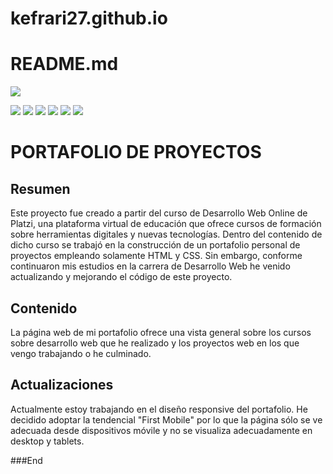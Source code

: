 # kefrari27.github.io

# README.md

![](https://res.cloudinary.com/kefrari27/image/upload/c_scale,w_150/v1602534445/Portafolio/Favicon_it7ppp.png)

![](https://img.shields.io/github/stars/pandao/editor.md.svg) ![](https://img.shields.io/github/forks/pandao/editor.md.svg) ![](https://img.shields.io/github/tag/pandao/editor.md.svg) ![](https://img.shields.io/github/release/pandao/editor.md.svg) ![](https://img.shields.io/github/issues/pandao/editor.md.svg) ![](https://img.shields.io/bower/v/editor.md.svg)

PORTAFOLIO DE PROYECTOS
=============

Resumen
-------------

Este proyecto fue creado a partir del curso de Desarrollo Web Online de Platzi, una plataforma virtual de educación que ofrece cursos de formación sobre herramientas digitales y nuevas tecnologías. Dentro del contenido de dicho curso se trabajó en la construcción de un portafolio personal de proyectos empleando solamente HTML y CSS. Sin embargo, conforme continuaron mis estudios en la carrera de Desarrollo Web he venido actualizando y mejorando el código de este proyecto.

Contenido
-------------

La página web de mi portafolio ofrece una vista general sobre los cursos sobre desarrollo web que he realizado y los proyectos web en los que vengo trabajando o he culminado.

Actualizaciones
-------------

Actualmente estoy trabajando en el diseño responsive del portafolio. He decidido adoptar la tendencial "First Mobile" por lo que la página sólo se ve adecuada desde dispositivos móvile y no se visualiza adecuadamente en desktop y tablets.

###End
